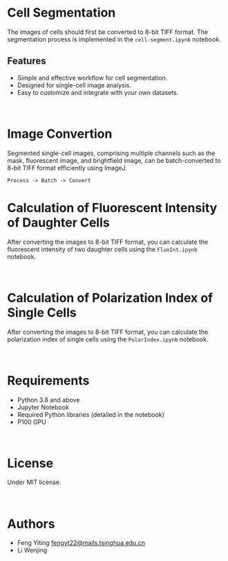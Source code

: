 # Cell Segmentation
The images of cells should first be converted to 8-bit TIFF format. The segmentation process is implemented in the `cell-segment.ipynb` notebook.

## Features
- Simple and effective workflow for cell segmentation.
- Designed for single-cell image analysis.
- Easy to customize and integrate with your own datasets.

<br>

# Image Convertion
Segmented single-cell images, comprising multiple channels such as the mask, fluorescent image, and brightfield image, can be batch-converted to 8-bit TIFF format efficiently using ImageJ.
   
    Process -> Batch -> Convert


# Calculation of Fluorescent Intensity of Daughter Cells
After converting the images to 8-bit TIFF format, you can calculate the fluorescent intensity of two daughter cells using the `FluoInt.ipynb` notebook.

<br>

# Calculation of Polarization Index of Single Cells
After converting the images to 8-bit TIFF format, you can calculate the polarization index of single cells using the `PolarIndex.ipynb` notebook.

<br>

# Requirements
- Python 3.8 and above
- Jupyter Notebook
- Required Python libraries (detailed in the notebook)
- P100 GPU

<br>

# License
Under MIT license. 

<br>

# Authors
- Feng Yiting fengyt22@mails.tsinghua.edu.cn
- Li Wenjing 
